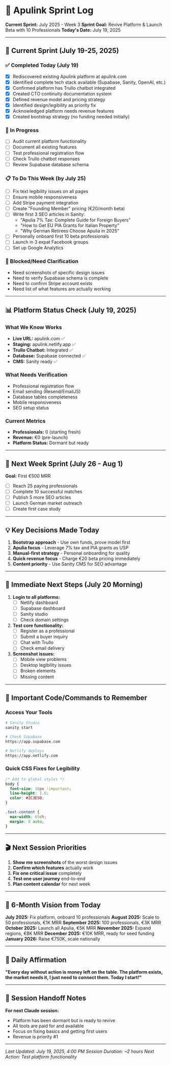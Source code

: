 # 📅 Apulink Sprint Log

**Current Sprint:** July 2025 - Week 3
**Sprint Goal:** Revive Platform & Launch Beta with 10 Professionals
**Today's Date:** July 19, 2025

---

## 🏃 Current Sprint (July 19-25, 2025)

### ✅ Completed Today (July 19)
- [x] Rediscovered existing Apulink platform at apulink.com
- [x] Identified complete tech stack available (Supabase, Sanity, OpenAI, etc.)
- [x] Confirmed platform has Trullo chatbot integrated
- [x] Created CTO continuity documentation system
- [x] Defined revenue model and pricing strategy
- [x] Identified design/legibility as priority fix
- [x] Acknowledged platform needs revenue features
- [x] Created bootstrap strategy (no funding needed initially)

### 🚧 In Progress
- [ ] Audit current platform functionality
- [ ] Document all existing features
- [ ] Test professional registration flow
- [ ] Check Trullo chatbot responses
- [ ] Review Supabase database schema

### 📋 To Do This Week (by July 25)
- [ ] Fix text legibility issues on all pages
- [ ] Ensure mobile responsiveness
- [ ] Add Stripe payment integration
- [ ] Create "Founding Member" pricing (€20/month beta)
- [ ] Write first 3 SEO articles in Sanity:
  - "Apulia 7% Tax: Complete Guide for Foreign Buyers"
  - "How to Get EU PIA Grants for Italian Property"
  - "Why German Retirees Choose Apulia in 2025"
- [ ] Personally onboard first 10 beta professionals
- [ ] Launch in 3 expat Facebook groups
- [ ] Set up Google Analytics

### 🚫 Blocked/Need Clarification
- Need screenshots of specific design issues
- Need to verify Supabase schema is complete
- Need to confirm Stripe account exists
- Need list of what features are actually working

---

## 📊 Platform Status Check (July 19, 2025)

### What We Know Works
- **Live URL:** apulink.com ✅
- **Staging:** apulink.netlify.app ✅
- **Trullo Chatbot:** Integrated ✅
- **Database:** Supabase connected ✅
- **CMS:** Sanity ready ✅

### What Needs Verification
- Professional registration flow
- Email sending (Resend/EmailJS)
- Database tables completeness
- Mobile responsiveness
- SEO setup status

### Current Metrics
- **Professionals:** 0 (starting fresh)
- **Revenue:** €0 (pre-launch)
- **Platform Status:** Dormant but ready

---

## 🎯 Next Week Sprint (July 26 - Aug 1)

**Goal:** First €500 MRR
- [ ] Reach 25 paying professionals
- [ ] Complete 10 successful matches
- [ ] Publish 5 more SEO articles
- [ ] Launch German market outreach
- [ ] Create first case study

---

## 💡 Key Decisions Made Today

1. **Bootstrap approach** - Use own funds, prove model first
2. **Apulia focus** - Leverage 7% tax and PIA grants as USP
3. **Manual-first strategy** - Personal onboarding for quality
4. **Quick revenue focus** - Charge €20 beta pricing immediately
5. **Content priority** - Use Sanity CMS for SEO advantage

---

## 🚀 Immediate Next Steps (July 20 Morning)

1. **Login to all platforms:**
   - [ ] Netlify dashboard
   - [ ] Supabase dashboard
   - [ ] Sanity studio
   - [ ] Check domain settings

2. **Test core functionality:**
   - [ ] Register as a professional
   - [ ] Submit a buyer inquiry
   - [ ] Chat with Trullo
   - [ ] Check email delivery

3. **Screenshot issues:**
   - [ ] Mobile view problems
   - [ ] Desktop legibility issues
   - [ ] Broken elements
   - [ ] Missing content

---

## 📝 Important Code/Commands to Remember

### Access Your Tools
```bash
# Sanity Studio
sanity start

# Check Supabase
https://app.supabase.com

# Netlify deploys
https://app.netlify.com
```

### Quick CSS Fixes for Legibility
```css
/* Add to global styles */
body {
  font-size: 16px !important;
  line-height: 1.6;
  color: #2C3E50;
}

.text-content {
  max-width: 65ch;
  margin: 0 auto;
}
```

---

## 🎬 Next Session Priorities

1. **Show me screenshots** of the worst design issues
2. **Confirm which features** actually work
3. **Fix one critical issue** completely
4. **Test one user journey** end-to-end
5. **Plan content calendar** for next week

---

## 📅 6-Month Vision from Today

**July 2025:** Fix platform, onboard 10 professionals
**August 2025:** Scale to 50 professionals, €1K MRR
**September 2025:** 100 professionals, €3K MRR
**October 2025:** Launch all Apulia, €5K MRR
**November 2025:** Expand regions, €8K MRR
**December 2025:** €10K MRR, ready for seed funding
**January 2026:** Raise €750K, scale nationally

---

## 💪 Daily Affirmation

**"Every day without action is money left on the table. The platform exists, the market needs it, I just need to connect them. Today I start!"**

---

## 🔄 Session Handoff Notes

**For next Claude session:**
- Platform has been dormant but is ready to revive
- All tools are paid for and available
- Focus on fixing basics and getting first users
- Revenue is priority #1

---

*Last Updated: July 19, 2025, 4:00 PM*
*Session Duration: ~2 hours*
*Next Action: Test platform functionality*
